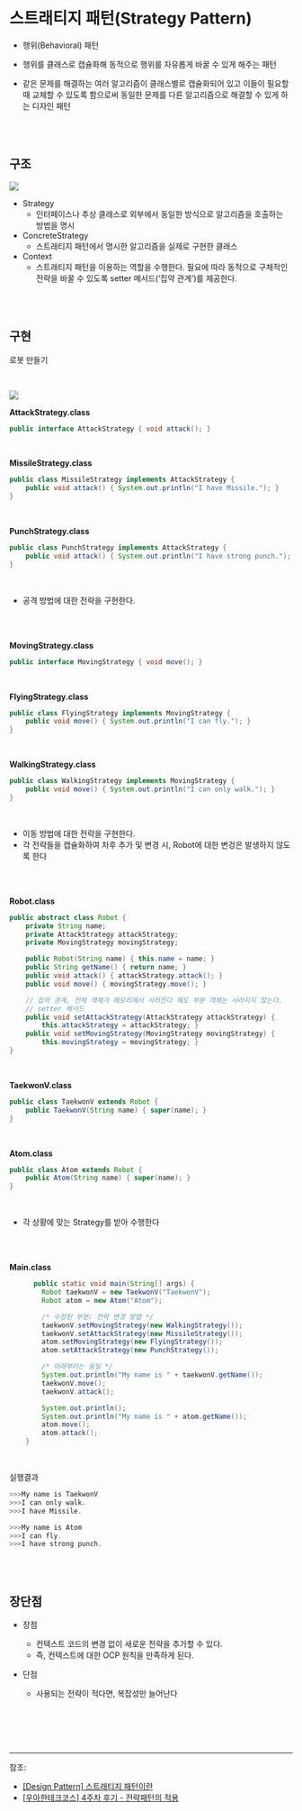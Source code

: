 # 스트래티지 패턴(Strategy Pattern)


- 행위(Behavioral) 패턴
 


-  행위를 클래스로 캡슐화해 동적으로 행위를 자유롭게 바꿀 수 있게 해주는 패턴


- 같은 문제를 해결하는 여러 알고리즘이 클래스별로 캡슐화되어 있고 이들이 필요할 때 교체할 수 있도록 함으로써 동일한 문제를 다른 알고리즘으로 해결할 수 있게 하는 디자인 패턴








<br/><br/>

## 구조


![](https://images.velog.io/images/cham/post/58dda679-740a-4cf1-9213-82a9d359a9df/image.png)

- Strategy
  - 인터페이스나 추상 클래스로 외부에서 동일한 방식으로 알고리즘을 호출하는 방법을 명시
- ConcreteStrategy
  - 스트래티지 패턴에서 명시한 알고리즘을 실제로 구현한 클래스
- Context
  - 스트래티지 패턴을 이용하는 역할을 수행한다.
필요에 따라 동적으로 구체적인 전략을 바꿀 수 있도록 setter 메서드(‘집약 관계’)를 제공한다.








<br/><br/>


## 구현


로봇 만들기

<br/>

![](https://images.velog.io/images/cham/post/1662b221-78bb-4ed9-b8a9-835fdfcb9bed/image.png)


**AttackStrategy.class**

```java
public interface AttackStrategy { void attack(); }
```

<br/>


**MissileStrategy.class**

```java
public class MissileStrategy implements AttackStrategy {
    public void attack() { System.out.println("I have Missile."); }
}
```

<br/>


**PunchStrategy.class**

```java
public class PunchStrategy implements AttackStrategy {
    public void attack() { System.out.println("I have strong punch."); }
}
```

<br/>


- 공격 방법에 대한 전략을 구현한다.



<br/><br/>

**MovingStrategy.class**

```java
public interface MovingStrategy { void move(); }
```

<br/>


**FlyingStrategy.class**

```java
public class FlyingStrategy implements MovingStrategy {
    public void move() { System.out.println("I can fly."); }
}
```

<br/>


**WalkingStrategy.class**

```java
public class WalkingStrategy implements MovingStrategy {
    public void move() { System.out.println("I can only walk."); }
}
```

<br/>


- 이동 방법에 대한 전략을 구현한다.
- 각 전략들을 캡슐화하여 차후 추가 및 변경 시, Robot에 대한 변겅은 발생하지 않도록 한다


<br/><br/>

**Robot.class**

```java
public abstract class Robot {
    private String name;
    private AttackStrategy attackStrategy;
    private MovingStrategy movingStrategy;

    public Robot(String name) { this.name = name; }
    public String getName() { return name; }
    public void attack() { attackStrategy.attack(); }
    public void move() { movingStrategy.move(); }

    // 집약 관계, 전체 객체가 메모리에서 사라진다 해도 부분 객체는 사라지지 않는다.
    // setter 메서드
    public void setAttackStrategy(AttackStrategy attackStrategy) {
        this.attackStrategy = attackStrategy; }
    public void setMovingStrategy(MovingStrategy movingStrategy) {
        this.movingStrategy = movingStrategy; }
}
```

<br/>

**TaekwonV.class**

```java
public class TaekwonV extends Robot {
    public TaekwonV(String name) { super(name); }
}
```

<br/>

**Atom.class**

```java
public class Atom extends Robot {
    public Atom(String name) { super(name); }
}
```

<br/>

- 각 상황에 맞는 Strategy를 받아 수행한다

<br/><br/>


**Main.class**

```java
      public static void main(String[] args) {
        Robot taekwonV = new TaekwonV("TaekwonV");
        Robot atom = new Atom("Atom");

        /* 수정된 부분: 전략 변경 방법 */
        taekwonV.setMovingStrategy(new WalkingStrategy());
        taekwonV.setAttackStrategy(new MissileStrategy());
        atom.setMovingStrategy(new FlyingStrategy());
        atom.setAttackStrategy(new PunchStrategy());

        /* 아래부터는 동일 */
        System.out.println("My name is " + taekwonV.getName());
        taekwonV.move();
        taekwonV.attack();

        System.out.println();
        System.out.println("My name is " + atom.getName());
        atom.move();
        atom.attack();
    }
```


<br/>

실행결과
```java
>>>My name is TaekwonV
>>>I can only walk.
>>>I have Missile.

>>>My name is Atom
>>>I can fly.
>>>I have strong punch.
```


<br/><br/>

## 장단점


- 장점
  - 컨텍스트 코드의 변경 없이 새로운 전략을 추가할 수 있다.
  - 즉, 컨텍스트에 대한 OCP 원칙을 만족하게 된다.


- 단점
  - 사용되는 전략이 적다면, 복잡성만 늘어난다


<br/><br/><br/><br/>

---
참조:
- [[Design Pattern] 스트래티지 패턴이란](https://gmlwjd9405.github.io/2018/07/06/strategy-pattern.html)
- [[우아한테크코스] 4주차 후기 - 전략패턴의 적용](https://pjh3749.tistory.com/249)


